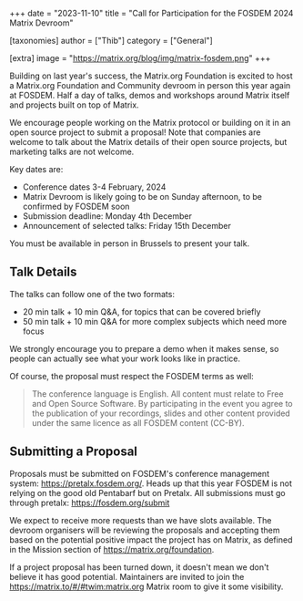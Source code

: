 +++
date = "2023-11-10"
title = "Call for Participation for the FOSDEM 2024 Matrix Devroom"

[taxonomies]
author = ["Thib"]
category = ["General"]

[extra]
image = "https://matrix.org/blog/img/matrix-fosdem.png"
+++

Building on last year's success, the Matrix.org Foundation is excited to host a Matrix.org Foundation and Community devroom in person this year again at FOSDEM. Half a day of talks, demos and workshops around Matrix itself and projects built on top of Matrix.

We encourage people working on the Matrix protocol or building on it in an open source project to submit a proposal! Note that companies are welcome to talk about the Matrix details of their open source projects, but marketing talks are not welcome.

<!-- more -->

Key dates are:

- Conference dates 3-4 February, 2024
- Matrix Devroom is likely going to be on Sunday afternoon, to be confirmed by FOSDEM soon
- Submission deadline: Monday 4th December
- Announcement of selected talks: Friday 15th December

You must be available in person in Brussels to present your talk.

## Talk Details

The talks can follow one of the two formats:

* 20 min talk + 10 min Q&A, for topics that can be covered briefly
* 50 min talk + 10 min Q&A for more complex subjects which need more focus

We strongly encourage you to prepare a demo when it makes sense, so people can actually see what your work looks like in practice.

Of course, the proposal must respect the FOSDEM terms as well:

> The conference language is English. All content must relate to Free and Open Source Software. By participating in the event you agree to the publication of your recordings, slides and other content provided under the same licence as all FOSDEM content (CC-BY).

## Submitting a Proposal

Proposals must be submitted on FOSDEM's conference management system: <https://pretalx.fosdem.org/>. Heads up that this year FOSDEM is not relying on the good old Pentabarf but on Pretalx. All submissions must go through pretalx: <https://fosdem.org/submit>

We expect to receive more requests than we have slots available. The devroom organisers will be reviewing the proposals and accepting them based on the potential positive impact the project has on Matrix, as defined in the Mission section of <https://matrix.org/foundation>.

If a project proposal has been turned down, it doesn't mean we don't believe it has good potential. Maintainers are invited to join the <https://matrix.to/#/#twim:matrix.org> Matrix room to give it some visibility.


